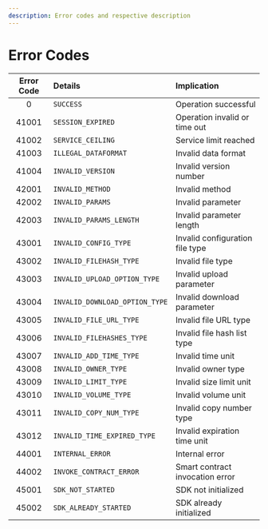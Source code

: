 ```yaml
---
description: Error codes and respective description
---
```


# Error Codes

| Error Code | Details | Implication |
| :---: | :--- | :--- |
| 0 | `SUCCESS` | Operation successful |
| 41001 | `SESSION_EXPIRED` | Operation invalid or time out |
| 41002 | `SERVICE_CEILING` | Service limit reached |
| 41003 | `ILLEGAL_DATAFORMAT` | Invalid data format |
| 41004 | `INVALID_VERSION` | Invalid version number |
| 42001 | `INVALID_METHOD` | Invalid method |
| 42002 | `INVALID_PARAMS` | Invalid parameter |
| 42003 | `INVALID_PARAMS_LENGTH` | Invalid parameter length |
| 43001 | `INVALID_CONFIG_TYPE` | Invalid configuration file type |
| 43002 | `INVALID_FILEHASH_TYPE` | Invalid file type |
| 43003 | `INVALID_UPLOAD_OPTION_TYPE` | Invalid upload parameter |
| 43004 | `INVALID_DOWNLOAD_OPTION_TYPE` | Invalid download parameter |
| 43005 | `INVALID_FILE_URL_TYPE` | Invalid file URL type |
| 43006 | `INVALID_FILEHASHES_TYPE` | Invalid file hash list type |
| 43007 | `INVALID_ADD_TIME_TYPE` | Invalid time unit |
| 43008 | `INVALID_OWNER_TYPE` | Invalid owner type |
| 43009 | `INVALID_LIMIT_TYPE` | Invalid size limit unit |
| 43010 | `INVALID_VOLUME_TYPE` | Invalid volume unit |
| 43011 | `INVALID_COPY_NUM_TYPE` | Invalid copy number type |
| 43012 | `INVALID_TIME_EXPIRED_TYPE` | Invalid expiration time unit |
| 44001 | `INTERNAL_ERROR` | Internal error |
| 44002 | `INVOKE_CONTRACT_ERROR` | Smart contract invocation error |
| 45001 | `SDK_NOT_STARTED` | SDK not initialized |
| 45002 | `SDK_ALREADY_STARTED` | SDK already initialized |

